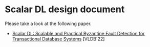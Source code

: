 # Scalar DL design document

Please take a look at the following paper.
* [Scalar DL: Scalable and Practical Byzantine Fault Detection for
Transactional Database Systems](https://www.vldb.org/pvldb/vol15/p1324-yamada.pdf) [VLDB'22]
